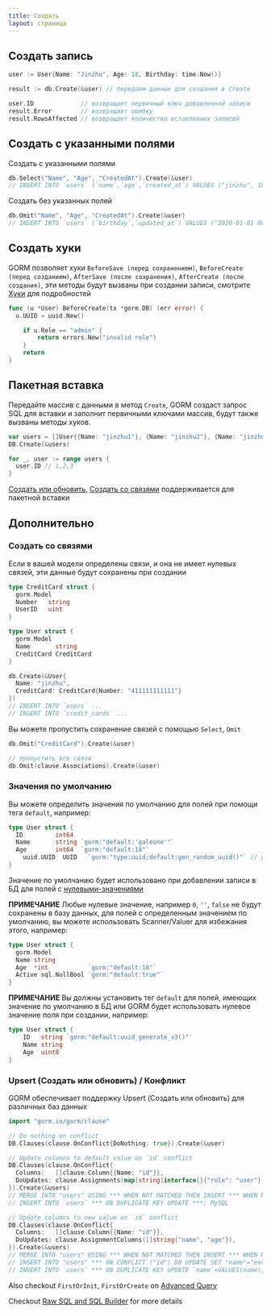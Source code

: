 ```yaml
---
title: Создать
layout: страница
---
```


## Создать запись

```go
user := User{Name: "Jinzhu", Age: 18, Birthday: time.Now()}

result := db.Create(&user) // передаем данные для создания в Create

user.ID             // возвращает первичный ключ добавленной записи
result.Error        // возвращает ошибку
result.RowsAffected // возвращает количество вставленных записей
```

## Создать с указанными полями

Создать с указанными полями

```go
db.Select("Name", "Age", "CreatedAt").Create(&user)
// INSERT INTO `users` (`name`,`age`,`created_at`) VALUES ("jinzhu", 18, "2020-07-04 11:05:21.775")
```

Создать без указанных полей

```go
db.Omit("Name", "Age", "CreatedAt").Create(&user)
// INSERT INTO `users` (`birthday`,`updated_at`) VALUES ("2020-01-01 00:00:00.000", "2020-07-04 11:05:21.775")
```

## Создать хуки

GORM позволяет хуки `BeforeSave (перед сохранением)`, `BeforeCreate (перед созданием)`, `AfterSave (после сохранения)`, `AfterCreate (после создания)`, эти методы будут вызваны при создании записи, смотрите [Хуки](hooks.html) для подробностей

```go
func (u *User) BeforeCreate(tx *gorm.DB) (err error) {
  u.UUID = uuid.New()

    if u.Role == "admin" {
        return errors.New("invalid role")
    }
    return
}
```

## <span id="batch_insert">Пакетная вставка</span>

Передайте массив с данными в метод `Create`, GORM создаст запрос SQL для вставки и заполнит первичными ключами массив, будут также вызваны методы хуков.

```go
var users = []User{{Name: "jinzhu1"}, {Name: "jinzhu2"}, {Name: "jinzhu3"}}
DB.Create(&users)

for _, user := range users {
  user.ID // 1,2,3
}
```

[Создать или обновить](#upsert), [Создать со связями](#create_with_associations) поддерживается для пакетной вставки

## Дополнительно

### <span id="create_with_associations">Создать со связями</span>

Если в вашей модели определены связи, и она не имеет нулевых связей, эти данные будут сохранены при создании

```go
type CreditCard struct {
  gorm.Model
  Number   string
  UserID   uint
}

type User struct {
  gorm.Model
  Name       string
  CreditCard CreditCard
}

db.Create(&User{
  Name: "jinzhu",
  CreditCard: CreditCard{Number: "411111111111"}
})
// INSERT INTO `users` ...
// INSERT INTO `credit_cards` ...
```

Вы можете пропустить сохранение связей с помощью `Select`, `Omit`

```go
db.Omit("CreditCard").Create(&user)

// пропустить все связи
db.Omit(clause.Associations).Create(&user)
```

### Значения по умолчанию

Вы можете определить значения по умолчанию для полей при помощи тега `default`, например:

```go
type User struct {
  ID         int64
  Name       string `gorm:"default:'galeone'"`
  Age        int64  `gorm:"default:18"`
    uuid.UUID  UUID   `gorm:"type:uuid;default:gen_random_uuid()"` // функция БД
}
```

Значение по умолчанию будет использовано при добавлении записи в БД для полей с [нулевыми-значениями](https://tour.golang.org/basics/12)

**ПРИМЕЧАНИЕ** Любые нулевые значение, например `0`, `''`, `false` не будут сохранены в базу данных, для полей с определенным значением по умолчанию, вы можете использовать Scanner/Valuer для избежания этого, например:

```go
type User struct {
  gorm.Model
  Name string
  Age  *int           `gorm:"default:18"`
  Active sql.NullBool `gorm:"default:true"`
}
```

**ПРИМЕЧАНИЕ** Вы должны установить тег `default` для полей, имеющих значение по умолчанию в БД или GORM будет использовать нулевое значение поля при создании, например:

```go
type User struct {
    ID   string `gorm:"default:uuid_generate_v3()"`
    Name string
    Age  uint8
}
```

### <span id="upsert">Upsert (Создать или обновить) / Конфликт</span>

GORM обеспечивает поддержку Upsert (Создать или обновить) для различных баз данных

```go
import "gorm.io/gorm/clause"

// Do nothing on conflict
DB.Clauses(clause.OnConflict{DoNothing: true}).Create(&user)

// Update columns to default value on `id` conflict
DB.Clauses(clause.OnConflict{
  Columns:   []clause.Column{{Name: "id"}},
  DoUpdates: clause.Assignments(map[string]interface{}{"role": "user"}),
}).Create(&users)
// MERGE INTO "users" USING *** WHEN NOT MATCHED THEN INSERT *** WHEN MATCHED THEN UPDATE SET ***; SQL Server
// INSERT INTO `users` *** ON DUPLICATE KEY UPDATE ***; MySQL

// Update columns to new value on `id` conflict
DB.Clauses(clause.OnConflict{
  Columns:   []clause.Column{{Name: "id"}},
  DoUpdates: clause.AssignmentColumns([]string{"name", "age"}),
}).Create(&users)
// MERGE INTO "users" USING *** WHEN NOT MATCHED THEN INSERT *** WHEN MATCHED THEN UPDATE SET "name"="excluded"."name"; SQL Server
// INSERT INTO "users" *** ON CONFLICT ("id") DO UPDATE SET "name"="excluded"."name", "age"="excluded"."age"; PostgreSQL
// INSERT INTO `users` *** ON DUPLICATE KEY UPDATE `name`=VALUES(name),`age=VALUES(age); MySQL
```

Also checkout `FirstOrInit`, `FirstOrCreate` on [Advanced Query](advanced_query.html)

Checkout [Raw SQL and SQL Builder](sql_builder.html) for more details
